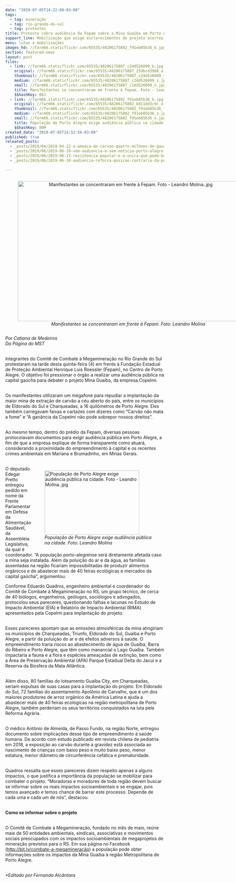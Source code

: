 ```yaml
---
date: "2019-07-05T14:22:08-03:00"
tags:
  - tag: mineração
  - tag: rio-grande-do-sul
  - tag: protestos
title: Protesto cobra audiência da Fepam sobre a Mina Guaíba em Porto Alegre
support_line: Mobilização que exige esclarecimentos do projeto ocorreu em frente ao prédio do órgão nesta quinta-feira (4)
menu: lutas e mobilizações
images_hd: //farm66.staticflickr.com/65535/48206175882_f91eb85b36_b.jpg
section: featured-news
layout: post
files:
  - link: //farm66.staticflickr.com/65535/48206175887_c24d526099_b.jpg
    original: //farm66.staticflickr.com/65535/48206175887_25dbcd3988_o.jpg
    thumbnail: //farm66.staticflickr.com/65535/48206175887_c24d526099_t.jpg
    medium: //farm66.staticflickr.com/65535/48206175887_c24d526099_z.jpg
    small: //farm66.staticflickr.com/65535/48206175887_c24d526099_n.jpg
    title: Manifestantes se concentraram em frente à Fepam. Foto - Leandro Molina..jpg
    $$hashKey: 08J
  - link: //farm66.staticflickr.com/65535/48206175882_f91eb85b36_b.jpg
    original: //farm66.staticflickr.com/65535/48206175882_b811dd3c9c_o.jpg
    thumbnail: //farm66.staticflickr.com/65535/48206175882_f91eb85b36_t.jpg
    medium: //farm66.staticflickr.com/65535/48206175882_f91eb85b36_z.jpg
    small: //farm66.staticflickr.com/65535/48206175882_f91eb85b36_n.jpg
    title: População de Porto Alegre exige audiência pública na cidade. Foto - Leandro Molina..jpg
    $$hashKey: 08M
created_date: "2019-07-05T14:52:56-03:00"
published: true
releated_posts:
  - _posts/2019/04/2019-04-22-a-ameaca-do-carvao-quatro-milhoes-de-gauchos-sob-risco.md
  - _posts/2019/06/2019-06-10-sem-audiencia-e-sem-noticia-porto-alegre-sofrera-impacto-com-a-chegada-do-carvao.md
  - _posts/2019/06/2019-06-13-resistencia-popular-e-a-unica-que-pode-barrar-a-mineracao-no-rs.md
  - _posts/2019/06/2019-06-30-audiencia-reforca-posicao-contraria-da-populacao-gaucha-a-mina-guaiba.md

---
```

<div style="text-align:center">
<figure class="image" style="display:inline-block"><img alt="Manifestantes se concentraram em frente à Fepam. Foto - Leandro Molina..jpg" height="443" src="//farm66.staticflickr.com/65535/48206175887_c24d526099_b.jpg" width="700" />
<figcaption><em>Manifestantes se concentraram em frente &agrave; Fepam. Foto: Leandro Molina</em></figcaption>
</figure>
</div>

<p><em>Por Catiana de Medeiros<br />
Da P&aacute;gina do MST</em><br />
&nbsp;</p>

<p>Integrantes do Comit&ecirc; de Combate &agrave; Megaminera&ccedil;&atilde;o no Rio Grande do Sul protestaram na tarde desta quinta-feira (4) em frente &agrave; Funda&ccedil;&atilde;o Estadual de Prote&ccedil;&atilde;o Ambiental Henrique Luis Roessler (Fepam), no Centro de Porto Alegre. O objetivo foi pressionar o &oacute;rg&atilde;o a realizar uma audi&ecirc;ncia p&uacute;blica na capital ga&uacute;cha para debater o projeto Mina Gua&iacute;ba, da empresa Copelmi.<br />
&nbsp;</p>

<p>Os manifestantes utilizaram um megafone para repudiar a implanta&ccedil;&atilde;o da maior mina de extra&ccedil;&atilde;o de carv&atilde;o a c&eacute;u aberto do pa&iacute;s, entre os munic&iacute;pios de Eldorado do Sul e Charqueadas, a 16 quil&ocirc;metros de Porto Alegre. Eles tamb&eacute;m carregavam faixas e cartazes com dizeres como &ldquo;Carv&atilde;o n&atilde;o mata a fome&rdquo; e &ldquo;A gan&acirc;ncia da Copelmi n&atilde;o pode sobrepor nossos direitos&rdquo;.<br />
&nbsp;</p>

<p>Ao mesmo tempo, dentro do pr&eacute;dio da Fepam, diversas pessoas protocolavam documentos para exigir audi&ecirc;ncia p&uacute;blica em Porto Alegre, a fim de que a empresa explique de forma transparente como atuar&aacute;, considerando a proximidade do empreendimento &agrave; capital e os recentes crimes ambientais em Mariana e Brumadinho, em Minas Gerais.<br />
&nbsp;</p>

<figure class="image" style="float:right"><img alt="População de Porto Alegre exige audiência pública na cidade. Foto - Leandro Molina..jpg" height="203" src="//farm66.staticflickr.com/65535/48206175882_f91eb85b36_b.jpg" width="300" />
<figcaption><em>Popula&ccedil;&atilde;o de Porto Alegre exige audi&ecirc;ncia p&uacute;blica<br />
na cidade. Foto: Leandro Molina</em></figcaption>
</figure>

<p>O deputado Edegar Pretto entregou pedido em nome da Frente Parlamentar em Defesa da Alimenta&ccedil;&atilde;o Saud&aacute;vel, da Assembleia Legislativa, da qual &eacute; coordenador. &ldquo;A popula&ccedil;&atilde;o porto-alegrense ser&aacute; diretamente afetada caso a mina seja instalada. Al&eacute;m da polui&ccedil;&atilde;o do ar e da &aacute;gua, as fam&iacute;lias assentadas na regi&atilde;o ficariam impossibilitadas de produzir alimentos org&acirc;nicos e de abastecer mais de 40 feiras ecol&oacute;gicas e mercados da capital ga&uacute;cha&rdquo;, argumentou.</p>

<p>Conforme Eduardo Quadros, engenheiro ambiental e coordenador do Comit&ecirc; de Combate &agrave; Megaminera&ccedil;&atilde;o no RS, um grupo t&eacute;cnico, de cerca de 40 bi&oacute;logos, engenheiros, ge&oacute;logos, soci&oacute;logos e advogados, protocolou seus pareceres, questionando falhas e lacunas no Estudo de Impacto Ambiental (EIA) e Relat&oacute;rio de Impacto Ambiental (RIMA) apresentados pela Copelmi para implanta&ccedil;&atilde;o do projeto.<br />
&nbsp;</p>

<p>Esses pareceres apontam que as emiss&otilde;es atmosf&eacute;ricas da mina atingiriam os munic&iacute;pios de Charqueadas, Triunfo, Eldorado do Sul, Gua&iacute;ba e Porto Alegre, a partir da polui&ccedil;&atilde;o do ar e de efeitos adversos &agrave; sa&uacute;de. O empreendimento traria riscos ao abastecimento de &aacute;gua de Gua&iacute;ba, Barra do Ribeiro e Porto Alegre, que t&ecirc;m como manancial o Lago Gua&iacute;ba. Tamb&eacute;m impactaria a fauna e a flora e esp&eacute;cies amea&ccedil;adas de extin&ccedil;&atilde;o, bem como a &Aacute;rea de Preserva&ccedil;&atilde;o Ambiental (APA) Parque Estadual Delta do Jacu&iacute; e a Reserva da Biosfera da Mata Atl&acirc;ntica.<br />
&nbsp;</p>

<p>Al&eacute;m disso, 80 fam&iacute;lias do loteamento Gua&iacute;ba City, em Charqueadas, seriam expulsas de suas casas para a implanta&ccedil;&atilde;o do projeto. Em Eldorado do Sul, 72 fam&iacute;lias do assentamento Apol&ocirc;nio de Carvalho, que &eacute; um dos maiores produtores de arroz org&acirc;nico da Am&eacute;rica Latina e ajuda a abastecer mais de 40 feiras ecol&oacute;gicas na regi&atilde;o metropolitana de Porto Alegre, tamb&eacute;m perderiam os seus territ&oacute;rios conquistados na luta pela Reforma Agr&aacute;ria.<br />
&nbsp;</p>

<p>O m&eacute;dico Ant&ocirc;nio de Almeida, de Passo Fundo, na regi&atilde;o Norte, entregou documento sobre implica&ccedil;&otilde;es desse tipo de empreendimento &agrave; sa&uacute;de humana. De acordo com estudo publicado em revista chilena de pediatria em 2018, a exposi&ccedil;&atilde;o ao carv&atilde;o durante a gravidez est&aacute; associada ao nascimento de crian&ccedil;as com baixo peso e muito baixo peso, menor estatura, menor di&acirc;metro de circunfer&ecirc;ncia cef&aacute;lica e prematuridade.<br />
&nbsp;</p>

<p>Quadros ressalta que esses pareceres dizem respeito apenas a alguns impactos, o que justifica a import&acirc;ncia da popula&ccedil;&atilde;o se mobilizar para combater o projeto. &ldquo;Moradoras e moradores de toda regi&atilde;o devem buscar se informar sobre os reais impactos socioambientais e se engajar, pois temos avan&ccedil;ado e temos chance de barrar este processo. Depende de cada uma e cada um de n&oacute;s&rdquo;, destacou.<br />
&nbsp;</p>

<p><strong>Como se informar sobre o projeto</strong><br />
&nbsp;</p>

<p>O Comit&ecirc; de Combate &agrave; Megaminera&ccedil;&atilde;o, fundado no m&ecirc;s de maio, re&uacute;ne mais de 50 entidades ambientais, sindicais, associativas e movimentos sociais preocupados com os impactos socioambientais de megaprojetos de minera&ccedil;&atilde;o previstos para o RS. Em sua p&aacute;gina no Facebook (<a href="http://bit.ly/combate-a-megamineração">http://bit.ly/combate-a-megaminera&ccedil;&atilde;o</a>) a popula&ccedil;&atilde;o pode obter informa&ccedil;&otilde;es sobre os impactos da Mina Gua&iacute;ba &agrave; regi&atilde;o Metropolitana de Porto Alegre.</p>

<p><br />
<em>*Editado por Fernanda Alc&acirc;ntara</em></p>
